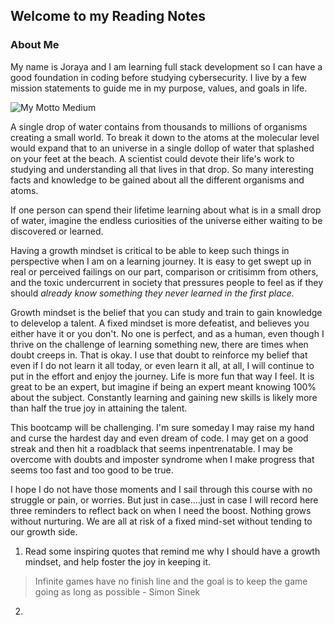 ## Welcome to my Reading Notes

### About Me
My name is Joraya and I am learning full stack development so I can have a good foundation in coding before studying cybersecurity. I live by a few mission statements to guide me in my purpose, values, and goals in life.

![My Motto Medium](https://user-images.githubusercontent.com/104165087/165234116-a4e3ee1c-eea0-40ce-a49b-7d0ffe3a30ab.jpg)

A single drop of water contains from thousands to millions of organisms creating a small world. To break it down to the atoms at the molecular level would expand that to an universe in a single dollop of water that splashed on your feet at the beach. A scientist could devote their life's work to studying and understanding all that lives in that drop. So many interesting facts and knowledge to be gained about all the different organisms and atoms.

If one person can spend their lifetime learning about what is in a small drop of water, imagine the endless curiosities of the universe either waiting to be discovered or learned.

Having a growth mindset is critical to be able to keep such things in perspective when I am on a learning journey. It is easy to get swept up in real or perceived failings on our part, comparison or critisimm from others, and the toxic undercurrent in society that pressures people to feel as if they should *already know something they never learned in the first place.*

Growth mindset is the belief that you can study and train to gain knowledge to delevelop a talent. A fixed mindset is more defeatist, and believes you either have it or you don't. No one is perfect, and as a human, even though I thrive on the challenge of learning something new, there are times when doubt creeps in. That is okay. I use that doubt to reinforce my belief that even if I do not learn it all today, or even learn it all, at all, I will continue to put in the effort and enjoy the journey. Life is more fun that way I feel. It is great to be an expert, but imagine if being an expert meant knowing 100% about the subject. Constantly learning and gaining new skills is likely more than half the true joy in attaining the talent.

This bootcamp will be challenging. I'm sure someday I may raise my hand and curse the hardest day and even dream of code. I may get on a good streak and then hit a roadblack that seems inpentrenatable. I may be overcome with doubts and imposter syndrome when I make progress that seems too fast and too good to be true. 

I hope I do not have those moments and I sail through this course with no struggle or pain, or worries. But just in case....just in case I will record here three reminders to reflect back on when I need the boost. Nothing grows without nurturing. We are all at risk of a fixed mind-set without tending to our growth side.

1. Read some inspiring quotes that remind me why I should have a growth mindset, and help foster the joy in keeping it.
> Infinite games have no finish line and the goal is to keep the game going as long as possible - Simon Sinek
2. 
